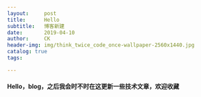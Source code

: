 ```yaml
---
layout:     post
title:      Hello
subtitle:   博客新建
date:       2019-04-10
author:     CK
header-img: img/think_twice_code_once-wallpaper-2560x1440.jpg
catalog: true
tags:

---
```



#### Hello，blog，之后我会时不时在这更新一些技术文章，欢迎收藏
